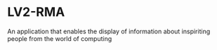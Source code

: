 # LV2-RMA

An application that enables the display of information about inspiriting people from the world of computing
